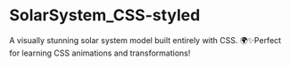 # SolarSystem_CSS-styled
A visually stunning solar system model built entirely with CSS. 🌍✨Perfect for learning CSS animations and transformations!

